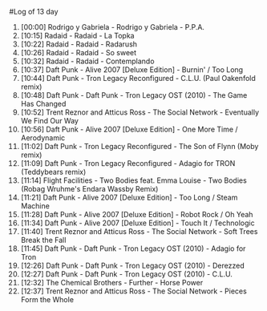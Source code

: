 #Log of 13 day

1. [00:00] Rodrigo y Gabriela - Rodrigo y Gabriela - P.P.A.
1. [10:15] Radaid - Radaid - La Topka
1. [10:22] Radaid - Radaid - Radarush
1. [10:26] Radaid - Radaid - So sweet
1. [10:32] Radaid - Radaid - Contemplando
1. [10:37] Daft Punk - Alive 2007 [Deluxe Edition] - Burnin' / Too Long
1. [10:44] Daft Punk - Tron Legacy Reconfigured - C.L.U. (Paul Oakenfold remix)
1. [10:48] Daft Punk - Daft Punk - Tron Legacy OST (2010) - The Game Has Changed
1. [10:52] Trent Reznor and Atticus Ross - The Social Network - Eventually We Find Our Way
1. [10:56] Daft Punk - Alive 2007 [Deluxe Edition] - One More Time / Aerodynamic
1. [11:02] Daft Punk - Tron Legacy Reconfigured - The Son of Flynn (Moby remix)
1. [11:09] Daft Punk - Tron Legacy Reconfigured - Adagio for TRON (Teddybears remix)
1. [11:14] Flight Facilities - Two Bodies feat. Emma Louise - Two Bodies (Robag Wruhme's Endara Wassby Remix)
1. [11:21] Daft Punk - Alive 2007 [Deluxe Edition] - Too Long / Steam Machine
1. [11:28] Daft Punk - Alive 2007 [Deluxe Edition] - Robot Rock / Oh Yeah
1. [11:34] Daft Punk - Alive 2007 [Deluxe Edition] - Touch It / Technologic
1. [11:40] Trent Reznor and Atticus Ross - The Social Network - Soft Trees Break the Fall
1. [11:45] Daft Punk - Daft Punk - Tron Legacy OST (2010) - Adagio for Tron
1. [12:26] Daft Punk - Daft Punk - Tron Legacy OST (2010) - Derezzed
1. [12:27] Daft Punk - Daft Punk - Tron Legacy OST (2010) - C.L.U.
1. [12:32] The Chemical Brothers - Further - Horse Power
1. [12:37] Trent Reznor and Atticus Ross - The Social Network - Pieces Form the Whole
